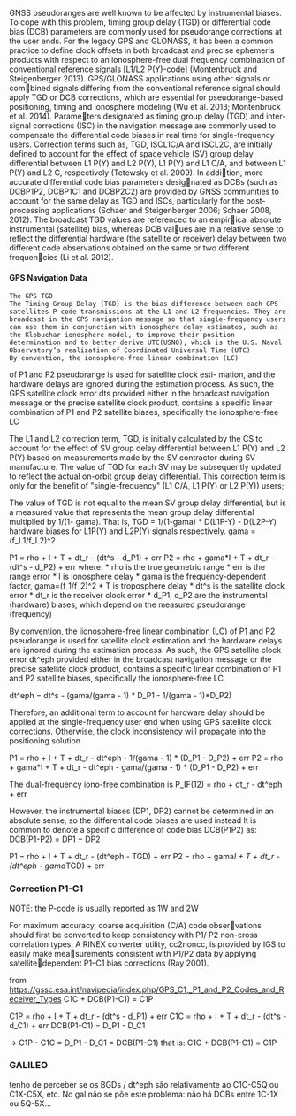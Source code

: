 GNSS pseudoranges are well known to be affected by instrumental biases. 
To cope with this problem, timing group delay (TGD) or differential 
code bias (DCB) parameters are commonly used for pseudorange corrections 
at the user ends. For the legacy GPS and GLONASS, it has been a common
practice to define clock offsets in both broadcast and precise
ephemeris products with respect to an ionosphere-free dual 
frequency combination of conventional reference signals
[L1/L2 P(Y)-code] (Montenbruck and Steigenberger 2013).
GPS/GLONASS applications using other signals or combined signals differing from the conventional reference signal
should apply TGD or DCB corrections, which are essential
for pseudorange-based positioning, timing and ionosphere
modeling (Wu et al. 2013; Montenbruck et al. 2014). Parameters designated as timing group delay (TGD) and inter-signal
corrections (ISC) in the navigation message are commonly
used to compensate the differential code biases in real time
for single-frequency users. Correction terms such as, TGD,
ISCL1C/A and ISCL2C, are initially defined to account for the
effect of space vehicle (SV) group delay differential between
L1 P(Y) and L2 P(Y), L1 P(Y) and L1 C/A, and between L1
P(Y) and L2 C, respectively (Tetewsky et al. 2009). In addition, more accurate differential code bias parameters designated as DCBs (such as DCBP1P2, DCBP1C1 and DCBP2C2)
are provided by GNSS communities to account for the same
delay as TGD and ISCs, particularly for the post-processing
applications (Schaer and Steigenberger 2006; Schaer 2008,
2012). The broadcast TGD values are referenced to an empirical absolute instrumental (satellite) bias, whereas DCB values are in a relative sense to reflect the differential hardware
(the satellite or receiver) delay between two different code
observations obtained on the same or two different frequencies (Li et al. 2012).



#### GPS Navigation Data ####
	The GPS TGD 
	The Timing Group Delay (TGD) is the bias difference between each GPS satellites P-code transmissions at the L1 and L2 frequencies. They are broadcast in the GPS navigation message so that single-frequency users can use them in conjunction with ionosphere delay estimates, such as the Klobuchar ionosphere model, to improve their position determination and to better derive UTC(USNO), which is the U.S. Naval Observatory’s realization of Coordinated Universal Time (UTC)
	By convention, the ionosphere-free linear combination (LC)
of P1 and P2 pseudorange is used for satellite clock esti-
mation, and the hardware delays are ignored during the
estimation process. As such, the GPS satellite clock error dts 
provided either in the broadcast navigation message or
the precise satellite clock product, contains a specific linear
combination of P1 and P2 satellite biases, specifically the
ionosphere-free LC

The L1 and L2 correction term, TGD, is initially calculated by the CS to account for the effect of SV group
delay differential between L1 P(Y) and L2 P(Y) based on measurements made by the SV contractor during
SV manufacture. The value of TGD for each SV may be subsequently updated to reflect the actual on-orbit
group delay differential. This correction term is only for the benefit of "single-frequency" (L1 C/A, L1 P(Y)
or L2 P(Y)) users; 

The value of TGD is not equal to the mean SV group delay differential, but is a measured value that
represents the mean group delay differential multiplied by 1/(1- gama). That is,
TGD = 1/(1-gama) * D(L1P-Y) - D(L2P-Y)
hardware biases for L1P(Y) and L2P(Y) signals respectively.
gama = (f_L1/f_L2)^2


P1 = rho + I + T + dt_r - (dt^s - d_P1) + err
P2 = rho + gama*I + T + dt_r - (dt^s - d_P2) + err
where:
	* rho is the true geometric range
	* err is the range error
	* I is ionosphere delay
	* gama is the frequency-dependent factor, gama=(f_1/f_2)^2
	* T is troposphere delay
	* dt^s is the satellite clock error
	* dt_r is the receiver clock error
	* d_P1, d_P2 are the instrumental (hardware) biases, which depend on the measured pseudorange (frequency)

By convention, the iionosphere-free linear combination (LC)
of P1 and P2 pseudorange is used for satellite clock estimation
and the hardware delays are ignored during the
estimation process. As such, the GPS satellite clock error
dt^eph provided either in the broadcast navigation message or
the precise satellite clock product, contains a specific linear
combination of P1 and P2 satellite biases, specifically the
ionosphere-free LC 

dt^eph = dt^s - (gama/(gama - 1) * D_P1 - 1/(gama - 1)*D_P2)

Therefore, an additional term to account for hardware
delay should be applied at the single-frequency user end
when using GPS satellite clock corrections. Otherwise, the
clock inconsistency will propagate into the positioning solution

P1 = rho + I + T + dt_r - dt^eph - 1/(gama - 1) * (D_P1 - D_P2) + err
P2 = rho + gama*I + T + dt_r - dt^eph - gama/(gama - 1) * (D_P1 - D_P2) + err

The dual-frequency iono-free combination is
P_IF(12) = rho + dt_r - dt^eph + err

 However, the instrumental
biases (DP1, DP2) cannot be determined in an absolute sense,
so the differential code biases are used instead
It is common to denote a specific difference of code
bias DCB(P1P2) as:
DCB(P1-P2) = DP1 − DP2

P1 = rho + I + T + dt_r - (dt^eph - TGD) + err
P2 = rho + gama*I + T + dt_r - (dt^eph - gama*TGD) + err


### Correction P1-C1

NOTE: the P-code is usually reported as 1W and 2W

For
maximum accuracy, coarse acquisition (C/A) code observations should first be converted to keep consistency with
P1/ P2 non-cross correlation types. A RINEX converter
utility, cc2noncc, is provided by IGS to easily make measurements consistent with P1/P2 data by applying satellitedependent P1–C1 bias corrections (Ray 2001).

from https://gssc.esa.int/navipedia/index.php/GPS_C1,_P1_and_P2_Codes_and_Receiver_Types
C1C + DCB(P1-C1) = C1P

C1P = rho + I + T + dt_r - (dt^s - d_P1) + err
C1C = rho + I + T + dt_r - (dt^s - d_C1) + err
DCB(P1-C1) = D_P1 - D_C1

-> C1P - C1C = D_P1 - D_C1 = DCB(P1-C1)
that is:
C1C + DCB(P1-C1) = C1P



### GALILEO
tenho de perceber se os BGDs / dt^eph são relativamente ao C1C-C5Q ou C1X-C5X, etc.
No gal não se põe este problema: não há DCBs entre 1C-1X ou 5Q-5X...